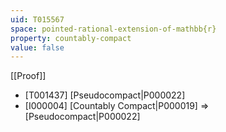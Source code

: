 ```yaml
---
uid: T015567
space: pointed-rational-extension-of-mathbb{r}
property: countably-compact
value: false
---
```

[[Proof]]

* [T001437] [Pseudocompact|P000022]
* [I000004] [Countably Compact|P000019] => [Pseudocompact|P000022]

